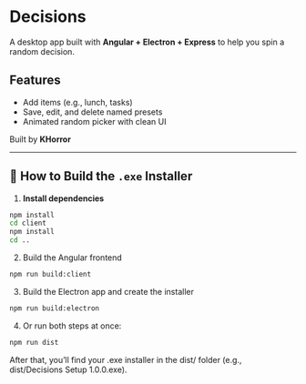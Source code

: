 # Decisions

A desktop app built with **Angular + Electron + Express** to help you spin a random decision.

## Features

- Add items (e.g., lunch, tasks)
- Save, edit, and delete named presets
- Animated random picker with clean UI

Built by **KHorror**

---

## 🔧 How to Build the `.exe` Installer

1. **Install dependencies**

```bash
npm install
cd client
npm install
cd ..
```

2. Build the Angular frontend
```bash
npm run build:client
```

3. Build the Electron app and create the installer
```bash
npm run build:electron
```
4. Or run both steps at once:
```bash
npm run dist
```

After that, you’ll find your .exe installer in the dist/ folder (e.g., dist/Decisions Setup 1.0.0.exe).

